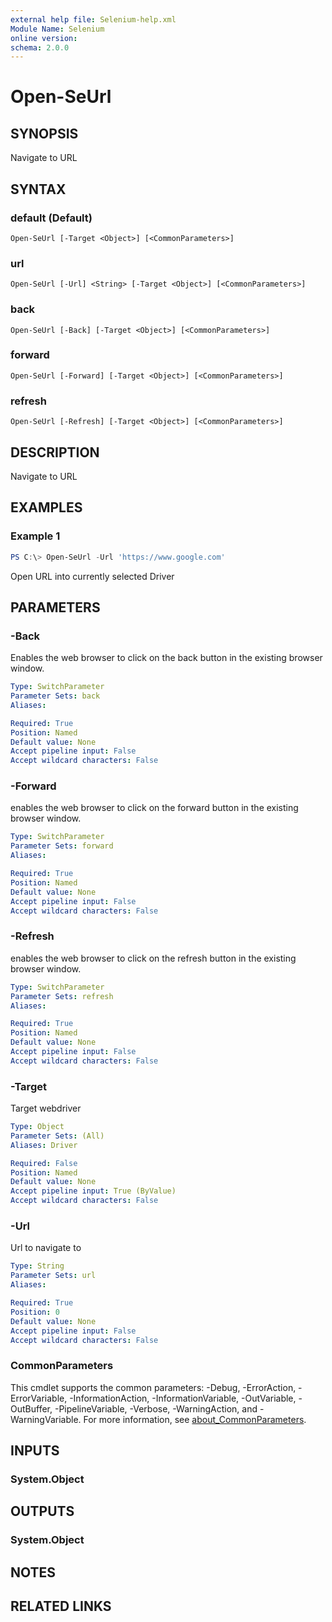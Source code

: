 ```yaml
---
external help file: Selenium-help.xml
Module Name: Selenium
online version:
schema: 2.0.0
---
```


# Open-SeUrl

## SYNOPSIS
Navigate to URL

## SYNTAX

### default (Default)
```
Open-SeUrl [-Target <Object>] [<CommonParameters>]
```

### url
```
Open-SeUrl [-Url] <String> [-Target <Object>] [<CommonParameters>]
```

### back
```
Open-SeUrl [-Back] [-Target <Object>] [<CommonParameters>]
```

### forward
```
Open-SeUrl [-Forward] [-Target <Object>] [<CommonParameters>]
```

### refresh
```
Open-SeUrl [-Refresh] [-Target <Object>] [<CommonParameters>]
```

## DESCRIPTION
Navigate to URL

## EXAMPLES

### Example 1
```powershell
PS C:\> Open-SeUrl -Url 'https://www.google.com'
```

Open URL into currently selected Driver 

## PARAMETERS

### -Back
Enables the web browser to click on the back button in the existing browser window.

```yaml
Type: SwitchParameter
Parameter Sets: back
Aliases:

Required: True
Position: Named
Default value: None
Accept pipeline input: False
Accept wildcard characters: False
```

### -Forward
enables the web browser to click on the forward button in the existing browser window.

```yaml
Type: SwitchParameter
Parameter Sets: forward
Aliases:

Required: True
Position: Named
Default value: None
Accept pipeline input: False
Accept wildcard characters: False
```

### -Refresh
enables the web browser to click on the refresh button in the existing browser window.

```yaml
Type: SwitchParameter
Parameter Sets: refresh
Aliases:

Required: True
Position: Named
Default value: None
Accept pipeline input: False
Accept wildcard characters: False
```

### -Target
Target webdriver

```yaml
Type: Object
Parameter Sets: (All)
Aliases: Driver

Required: False
Position: Named
Default value: None
Accept pipeline input: True (ByValue)
Accept wildcard characters: False
```

### -Url
Url to navigate to

```yaml
Type: String
Parameter Sets: url
Aliases:

Required: True
Position: 0
Default value: None
Accept pipeline input: False
Accept wildcard characters: False
```

### CommonParameters
This cmdlet supports the common parameters: -Debug, -ErrorAction, -ErrorVariable, -InformationAction, -InformationVariable, -OutVariable, -OutBuffer, -PipelineVariable, -Verbose, -WarningAction, and -WarningVariable. For more information, see [about_CommonParameters](http://go.microsoft.com/fwlink/?LinkID=113216).

## INPUTS

### System.Object

## OUTPUTS

### System.Object
## NOTES

## RELATED LINKS
